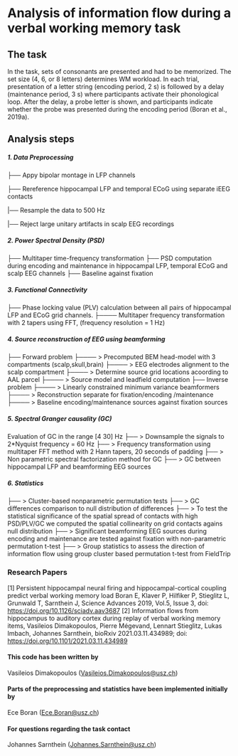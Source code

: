 # Analysis of information flow during a verbal working memory task

## The task
In the task, sets of consonants are presented and had to be memorized. The set size (4, 6, or 8 letters) determines WM workload. In each trial, presentation of a letter string (encoding period, 2 s) is followed by a delay (maintenance period, 3 s) where participants activate their phonological loop. After the delay, a probe letter is shown, and participants indicate whether the probe was presented during the encoding period (Boran et al., 2019a).

## Analysis steps
##### 1. Data Preprocessing
├── Appy bipolar montage  in  LFP channels

├── Rereference  hippocampal LFP and temporal ECoG  using separate iEEG contacts

|──  Resample the data to 500 Hz

|──  Reject large unitary artifacts in scalp EEG recordings

##### 2. Power Spectral Density (PSD)
├── Multitaper time-frequency transformation
├── PSD computation during encoding and maintenance  in hippocampal LFP, temporal ECoG and scalp EEG channels
├── Baseline against fixation 

##### 3. Functional Connectivity
├──  Phase locking value (PLV) calculation between  all pairs of hippocampal LFP and ECoG grid channels.
├──── Multitaper frequency transformation with 2 tapers using FFT,  (frequency resolution = 1 Hz)

##### 4. Source reconstruction of EEG using beamforming
├──  Forward problem 
├──── > Precomputed BEM head-model with 3 compartments (scalp,skull,brain)
├──── > EEG electrodes alignment to the scalp compartment
├──── > Determine  source grid locations acoording to AAL parcel
├──── > Source model and leadfield computation
├── Inverse problem 
├──── > Linearly constrained minimum variance beamformers
├──── > Reconstruction separate for fixation/encoding /maintenance
├──── > Baseline encoding/maintenance sources against fixation sources

##### 5. Spectral Granger causality (GC)
Evaluation of GC in the range [4 30] Hz
├── > Downsample the signals to 2*Nyquist frequency = 60 Hz
├── > Frequency transformation using multitaper FFT method with 2 Hann tapers, 20 seconds of padding
├── >  Non parametric spectral factorization  method for GC
├── >  GC between  hippocampal LFP and beamforming EEG sources 

##### 6. Statistics
├── >  Cluster-based nonparametric permutation tests
├── >  GC differences comparison to null distribution of differences
├── >  To test the statistical significance of the  spatial spread of contacts with high PSD/PLV/GC we computed the spatial collinearity on grid contacts agains null distribution
├── > Significant  beamforming EEG sources during encoding and maintenance are tested against fixation  with non-parametric permutation t-test
├── >  Group statistics to assess the direction of information flow  using group cluster based permutation t-test from FieldTrip
### Research Papers
[1] Persistent hippocampal neural firing and hippocampal-cortical coupling predict verbal working memory load
Boran E, Klaver P, Hilfiker P, Stieglitz L, Grunwald T, Sarnthein J, Science Advances 2019, Vol.5, Issue 3, doi: https://doi.org/10.1126/sciadv.aav3687 
[2] Information flows from hippocampus to auditory cortex during replay of verbal working memory items, Vasileios Dimakopoulos, Pierre Mégevand, Lennart Stieglitz, Lukas Imbach, Johannes Sarnthein, bioRxiv 2021.03.11.434989; doi: https://doi.org/10.1101/2021.03.11.434989
#### This code has been written by 
Vasileios Dimakopoulos (Vasileios.Dimakopoulos@usz.ch)
#### Parts of the preprocessing and statistics have been implemented initially by
Ece Boran (Ece.Boran@usz.ch)

#### For questions regarding the task contact
Johannes Sarnthein (Johannes.Sarnthein@usz.ch)
